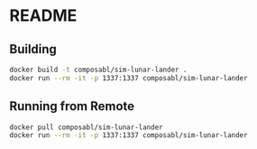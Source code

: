 # README

## Building

```bash
docker build -t composabl/sim-lunar-lander .
docker run --rm -it -p 1337:1337 composabl/sim-lunar-lander
```

## Running from Remote

```bash
docker pull composabl/sim-lunar-lander
docker run --rm -it -p 1337:1337 composabl/sim-lunar-lander
```
